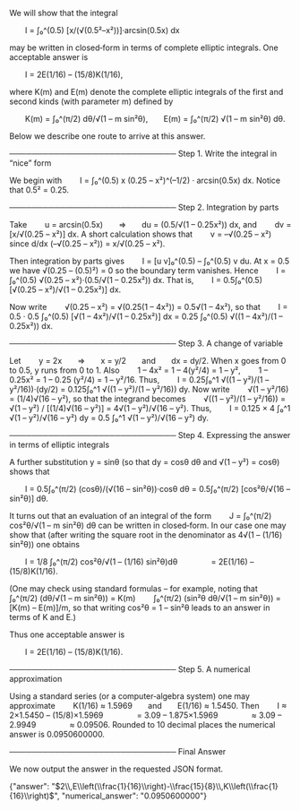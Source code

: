 We will show that the integral

  I = ∫₀^(0.5) [x/(√(0.5²–x²))]·arcsin(0.5x) dx

may be written in closed‐form in terms of complete elliptic integrals. One acceptable answer is

  I = 2E(1/16) – (15/8)K(1/16),

where K(m) and E(m) denote the complete elliptic integrals of the first and second kinds (with parameter m) defined by

  K(m) = ∫₀^(π/2) dθ/√(1 – m sin²θ),  E(m) = ∫₀^(π/2) √(1 – m sin²θ) dθ.

Below we describe one route to arrive at this answer.

──────────────────────────────
Step 1. Write the integral in “nice” form

We begin with
  I = ∫₀^(0.5) x (0.25 – x²)^(–1/2) · arcsin(0.5x) dx.
Notice that 0.5² = 0.25.

──────────────────────────────
Step 2. Integration by parts

Take
  u = arcsin(0.5x)  ⇒  du = (0.5/√(1 – 0.25x²)) dx,
and
  dv = [x/√(0.25 – x²)] dx.
A short calculation shows that
  v = –√(0.25 – x²)
since d/dx (–√(0.25 – x²)) = x/√(0.25 – x²).

Then integration by parts gives
  I = [u v]₀^(0.5) – ∫₀^(0.5) v du.
At x = 0.5 we have √(0.25 – (0.5)²) = 0 so the boundary term vanishes. Hence
  I = ∫₀^(0.5) √(0.25 – x²)·(0.5/√(1 – 0.25x²)) dx.
That is,
  I = 0.5∫₀^(0.5) [√(0.25 – x²)/√(1 – 0.25x²)] dx.

Now write
  √(0.25 – x²) = √(0.25(1 – 4x²)) = 0.5√(1 – 4x²),
so that
  I = 0.5 · 0.5 ∫₀^(0.5) [√(1 – 4x²)/√(1 – 0.25x²)] dx = 0.25 ∫₀^(0.5) √((1 – 4x²)/(1 – 0.25x²)) dx.

──────────────────────────────
Step 3. A change of variable

Let
  y = 2x  ⇒  x = y/2  and  dx = dy/2.
When x goes from 0 to 0.5, y runs from 0 to 1. Also
  1 – 4x² = 1 – 4(y²/4) = 1 – y²,
  1 – 0.25x² = 1 – 0.25 (y²/4) = 1 – y²/16.
Thus,
  I = 0.25∫₀^1 √((1 – y²)/(1 – y²/16))·(dy/2) = 0.125∫₀^1 √((1 – y²)/(1 – y²/16)) dy.
Now write
  √(1 – y²/16) = (1/4)√(16 – y²),
so that the integrand becomes
  √((1 – y²)/(1 – y²/16)) = √(1 – y²) / [(1/4)√(16 – y²)] = 4√(1 – y²)/√(16 – y²).
Thus,
  I = 0.125 × 4 ∫₀^1 √(1 – y²)/√(16 – y²) dy = 0.5 ∫₀^1 √(1 – y²)/√(16 – y²) dy.

──────────────────────────────
Step 4. Expressing the answer in terms of elliptic integrals

A further substitution y = sinθ (so that dy = cosθ dθ and √(1 – y²) = cosθ) shows that

  I = 0.5∫₀^(π/2) (cosθ)/(√(16 – sin²θ))·cosθ dθ = 0.5∫₀^(π/2) [cos²θ/√(16 – sin²θ)] dθ.

It turns out that an evaluation of an integral of the form
  J = ∫₀^(π/2) cos²θ/√(1 – m sin²θ) dθ
can be written in closed‐form. In our case one may show that (after writing the square root in the denominator as 4√(1 – (1/16) sin²θ)) one obtains

  I = 1/8 ∫₀^(π/2) cos²θ/√(1 – (1/16) sin²θ)dθ
    = 2E(1/16) – (15/8)K(1/16).

(One may check using standard formulas – for example, noting that
  ∫₀^(π/2) (dθ/√(1 – m sin²θ)) = K(m)
  ∫₀^(π/2) (sin²θ dθ/√(1 – m sin²θ)) = [K(m) – E(m)]/m,
so that writing cos²θ = 1 – sin²θ leads to an answer in terms of K and E.)

Thus one acceptable answer is

  I = 2E(1/16) – (15/8)K(1/16).

──────────────────────────────
Step 5. A numerical approximation

Using a standard series (or a computer‐algebra system) one may approximate
  K(1/16) ≈ 1.5969  and  E(1/16) ≈ 1.5450.
Then
  I ≈ 2×1.5450 – (15/8)×1.5969
    = 3.09 – 1.875×1.5969
    ≈ 3.09 – 2.9949
    ≈ 0.09506.
Rounded to 10 decimal places the numerical answer is 0.0950600000.

──────────────────────────────
Final Answer

We now output the answer in the requested JSON format.

{"answer": "$2\\,E\\left(\\frac{1}{16}\\right)-\\frac{15}{8}\\,K\\left(\\frac{1}{16}\\right)$", "numerical_answer": "0.0950600000"}
